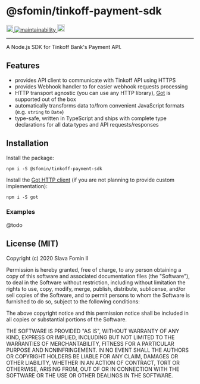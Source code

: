 
# @sfomin/tinkoff-payment-sdk

<!-- NPM Badge -->
<a href="https://badge.fury.io/js/%40sfomin%2Ftinkoff-payment-sdk">
  <img src="https://badge.fury.io/js/%40sfomin%2Ftinkoff-payment-sdk.svg" alt="npm version" height="18">
</a>

<!-- CodeClimate Badge -->
<a href="https://codeclimate.com/github/slavafomin/tinkoff-payment-sdk/maintainability">
  <img src="https://api.codeclimate.com/v1/badges/0d74bceac218c511a141/maintainability" alt="maintainability">
</a>

<!-- MIT License Badge -->
<a href="https://opensource.org/licenses/MIT">
  <img src="https://img.shields.io/badge/License-MIT-yellow.svg" alt="License: MIT" height="20">
</a>

---

A Node.js SDK for Tinkoff Bank's Payment API.

## Features

- provides API client to communicate with Tinkoff API using HTTPS
- provides Webhook handler to for easier webhook requests processing
- HTTP transport agnostic (you can use any HTTP library),
  [Got][Got] is supported out of the box
- automatically transforms data to/from convenient JavaScript formats
  (e.g. `string` to `Date`)
- type-safe, written in TypeScript and ships with complete type declarations
  for all data types and API requests/responses


## Installation

Install the package:

`npm i -S @sfomin/tinkoff-payment-sdk`

Install the [Got HTTP client][Got]
(if you are not planning to provide custom implementation):

`npm i -S got`


### Examples

@todo


## License (MIT)

Copyright (c) 2020 Slava Fomin II

Permission is hereby granted, free of charge, to any person obtaining a copy
of this software and associated documentation files (the "Software"), to deal
in the Software without restriction, including without limitation the rights
to use, copy, modify, merge, publish, distribute, sublicense, and/or sell
copies of the Software, and to permit persons to whom the Software is
furnished to do so, subject to the following conditions:

The above copyright notice and this permission notice shall be included in all
copies or substantial portions of the Software.

THE SOFTWARE IS PROVIDED "AS IS", WITHOUT WARRANTY OF ANY KIND, EXPRESS OR
IMPLIED, INCLUDING BUT NOT LIMITED TO THE WARRANTIES OF MERCHANTABILITY,
FITNESS FOR A PARTICULAR PURPOSE AND NONINFRINGEMENT. IN NO EVENT SHALL THE
AUTHORS OR COPYRIGHT HOLDERS BE LIABLE FOR ANY CLAIM, DAMAGES OR OTHER
LIABILITY, WHETHER IN AN ACTION OF CONTRACT, TORT OR OTHERWISE, ARISING FROM,
OUT OF OR IN CONNECTION WITH THE SOFTWARE OR THE USE OR OTHER DEALINGS IN THE
SOFTWARE.


  [Got]: https://github.com/sindresorhus/got
